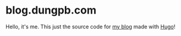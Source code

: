# blog.dungpb.com

Hello, it's me. This just the source code for [my blog] made with [Hugo]!

[my blog]: https://blog.dungpb.com/
[Hugo]: https://gohugo.io/